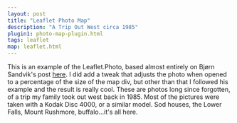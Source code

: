 ```yaml
---
layout: post
title: "Leaflet Photo Map"
description: "A Trip Out West circa 1985"
plugin1: photo-map-plugin.html
tags: leaflet
map: leaflet.html
---
```

<div id="map"></script>
</div>
<script>

var map = L.map('map', {
	maxZoom: 18,
	sleep: true
});

var hash = L.hash(map);

  var esritopo = L.tileLayer('http://server.arcgisonline.com/ArcGIS/rest/services/World_Topo_Map/MapServer/tile/{z}/{y}/{x}', {
	attribution: 'Tiles &copy; Esri &mdash; Esri, DeLorme, NAVTEQ, TomTom, Intermap, iPC, USGS, FAO, NPS, NRCAN, GeoBase, Kadaster NL, Ordnance Survey, Esri Japan, METI, Esri China (Hong Kong), and the GIS User Community'
	});
  var comic = L.tileLayer('http://api.tiles.mapbox.com/v4/{id}/{z}/{x}/{y}.png?access_token={accessToken}', {
	attribution: 'Imagery from <a href="http://mapbox.com/about/maps/">MapBox</a> &mdash; Map data &copy; <a href="http://www.openstreetmap.org/copyright">OpenStreetMap</a>',
	subdomains: 'abcd',
	id: 'reyemtm.mnijk2mp',
	accessToken: 'pk.eyJ1IjoicmV5ZW10bSIsImEiOiJCTHUxSVZ3In0.Q-qbg_jG0JcT6bfBeiwXQg'
});
  var toner = new L.StamenTileLayer("toner");
	toner.setOpacity(1);
	toner.addTo(map);

var baseMaps = {
	"Contrast": toner,
	"Comic": comic,
	"Topo": esritopo
};
var lyrs = new L.control.layers(baseMaps).addTo(map);
	
  var photoLayer = L.photo.cluster().on('click', function (evt) {
	var photo = evt.layer.photo,
        template = '<img src="{url}"/><p>{caption}</p>';
	/*var w = (window.innerWidth > 0) ? window.innerWidth : screen.width;*/
	var w = $('#map').width();
	var x = w * 0.5;

	if (photo.video && (!!document.createElement('video').canPlayType('video/mp4; codecs=avc1.42E01E,mp4a.40.2'))) {
		template = '<video autoplay controls poster="{url}"><source src="{video}" type="video/mp4"/></video>';
	};

	evt.layer.bindPopup(L.Util.template(template, photo), {
			className: 'leaflet-popup-photo',
			minWidth: x,
			keepInView: true
		}).openPopup();
	});

	reqwest({
		url:'https://picasaweb.google.com/data/feed/api/user/103469053044045468318/albumid/6171132855421740513?alt=json-in-script&imgmax=1600',
		type: 'jsonp',
		success: function (data) {
			var photos = [];
			data = data.feed.entry;

			for (var i = 0; i < data.length; i++) {
			var photo = data[i];
			if (photo['georss$where']) {
				var pos = photo['georss$where']['gml$Point']['gml$pos']['$t'].split(' ');
				photos.push({
					lat: pos[0],
					lng: pos[1],
					url: photo['media$group']['media$content'][0].url,
					caption: photo['media$group']['media$description']['$t'],
					thumbnail: photo['media$group']['media$thumbnail'][0].url,
					video: (photo['media$group']['media$content'][1] ? photo['media$group']['media$content'][1].url : null)
				});
			};
		}

			photoLayer.add(photos).addTo(map);
			map.fitBounds(photoLayer.getBounds(), {padding: [50,50]});
			//map.setView([41.55012, -87.81197], 15);
		}
	});

</script>

This is an example of the Leaflet.Photo, based almost entirely on Bjørn Sandvik's post [here](http://blog.thematicmapping.org/2014/08/showing-geotagged-photos-on-leaflet-map.html). I did add a tweak that adjusts the photo when opened to a percentage of the size of the map div, but other than that I followed his example and the result is really cool. These are photos long since forgotten, of a trip my family took out west back in 1985. Most of the pictures were taken with a Kodak Disc 4000, or a similar model. Sod houses, the Lower Falls, Mount Rushmore, buffalo...it's all here.


<!--https://picasaweb.google.com/data/feed/base/user/103469053044045468318/albumid/6170973282606682673?alt=rss&kind=photo&hl=en_US-->
<!--https://picasaweb.google.com/103469053044045468318/Picasa?authuser=0&authkey=Gv1sRgCPzEjLbb4-aHdw&feat=directlink-->
